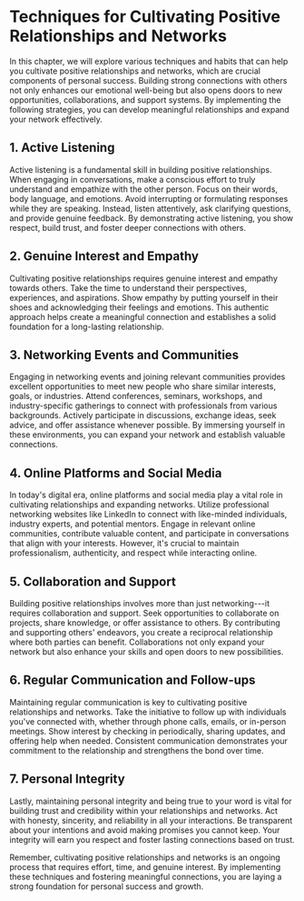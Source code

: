Techniques for Cultivating Positive Relationships and Networks
=======================================================================

In this chapter, we will explore various techniques and habits that can help you cultivate positive relationships and networks, which are crucial components of personal success. Building strong connections with others not only enhances our emotional well-being but also opens doors to new opportunities, collaborations, and support systems. By implementing the following strategies, you can develop meaningful relationships and expand your network effectively.

1\. Active Listening
-------------------

Active listening is a fundamental skill in building positive relationships. When engaging in conversations, make a conscious effort to truly understand and empathize with the other person. Focus on their words, body language, and emotions. Avoid interrupting or formulating responses while they are speaking. Instead, listen attentively, ask clarifying questions, and provide genuine feedback. By demonstrating active listening, you show respect, build trust, and foster deeper connections with others.

2\. Genuine Interest and Empathy
-------------------------------

Cultivating positive relationships requires genuine interest and empathy towards others. Take the time to understand their perspectives, experiences, and aspirations. Show empathy by putting yourself in their shoes and acknowledging their feelings and emotions. This authentic approach helps create a meaningful connection and establishes a solid foundation for a long-lasting relationship.

3\. Networking Events and Communities
------------------------------------

Engaging in networking events and joining relevant communities provides excellent opportunities to meet new people who share similar interests, goals, or industries. Attend conferences, seminars, workshops, and industry-specific gatherings to connect with professionals from various backgrounds. Actively participate in discussions, exchange ideas, seek advice, and offer assistance whenever possible. By immersing yourself in these environments, you can expand your network and establish valuable connections.

4\. Online Platforms and Social Media
------------------------------------

In today's digital era, online platforms and social media play a vital role in cultivating relationships and expanding networks. Utilize professional networking websites like LinkedIn to connect with like-minded individuals, industry experts, and potential mentors. Engage in relevant online communities, contribute valuable content, and participate in conversations that align with your interests. However, it's crucial to maintain professionalism, authenticity, and respect while interacting online.

5\. Collaboration and Support
----------------------------

Building positive relationships involves more than just networking---it requires collaboration and support. Seek opportunities to collaborate on projects, share knowledge, or offer assistance to others. By contributing and supporting others' endeavors, you create a reciprocal relationship where both parties can benefit. Collaborations not only expand your network but also enhance your skills and open doors to new possibilities.

6\. Regular Communication and Follow-ups
---------------------------------------

Maintaining regular communication is key to cultivating positive relationships and networks. Take the initiative to follow up with individuals you've connected with, whether through phone calls, emails, or in-person meetings. Show interest by checking in periodically, sharing updates, and offering help when needed. Consistent communication demonstrates your commitment to the relationship and strengthens the bond over time.

7\. Personal Integrity
---------------------

Lastly, maintaining personal integrity and being true to your word is vital for building trust and credibility within your relationships and networks. Act with honesty, sincerity, and reliability in all your interactions. Be transparent about your intentions and avoid making promises you cannot keep. Your integrity will earn you respect and foster lasting connections based on trust.

Remember, cultivating positive relationships and networks is an ongoing process that requires effort, time, and genuine interest. By implementing these techniques and fostering meaningful connections, you are laying a strong foundation for personal success and growth.

